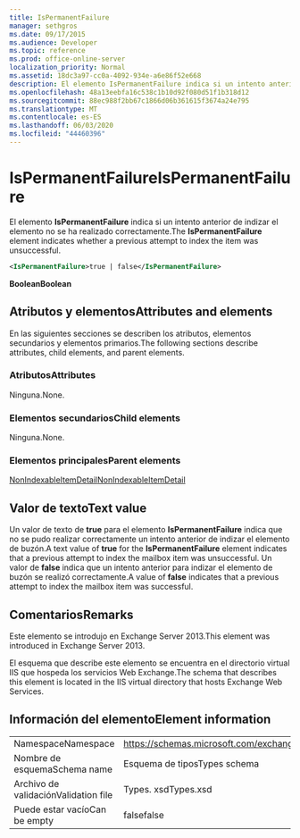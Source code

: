 ```yaml
---
title: IsPermanentFailure
manager: sethgros
ms.date: 09/17/2015
ms.audience: Developer
ms.topic: reference
ms.prod: office-online-server
localization_priority: Normal
ms.assetid: 18dc3a97-cc0a-4092-934e-a6e86f52e668
description: El elemento IsPermanentFailure indica si un intento anterior de indizar el elemento no se ha realizado correctamente.
ms.openlocfilehash: 48a13eebfa16c538c1b10d92f080d51f1b318d12
ms.sourcegitcommit: 88ec988f2bb67c1866d06b361615f3674a24e795
ms.translationtype: MT
ms.contentlocale: es-ES
ms.lasthandoff: 06/03/2020
ms.locfileid: "44460396"
---
```

# <a name="ispermanentfailure"></a><span data-ttu-id="86cf7-103">IsPermanentFailure</span><span class="sxs-lookup"><span data-stu-id="86cf7-103">IsPermanentFailure</span></span>

<span data-ttu-id="86cf7-104">El elemento **IsPermanentFailure** indica si un intento anterior de indizar el elemento no se ha realizado correctamente.</span><span class="sxs-lookup"><span data-stu-id="86cf7-104">The **IsPermanentFailure** element indicates whether a previous attempt to index the item was unsuccessful.</span></span> 
  
```XML
<IsPermanentFailure>true | false</IsPermanentFailure>
```

 <span data-ttu-id="86cf7-105">**Boolean**</span><span class="sxs-lookup"><span data-stu-id="86cf7-105">**Boolean**</span></span>
## <a name="attributes-and-elements"></a><span data-ttu-id="86cf7-106">Atributos y elementos</span><span class="sxs-lookup"><span data-stu-id="86cf7-106">Attributes and elements</span></span>

<span data-ttu-id="86cf7-107">En las siguientes secciones se describen los atributos, elementos secundarios y elementos primarios.</span><span class="sxs-lookup"><span data-stu-id="86cf7-107">The following sections describe attributes, child elements, and parent elements.</span></span>
  
### <a name="attributes"></a><span data-ttu-id="86cf7-108">Atributos</span><span class="sxs-lookup"><span data-stu-id="86cf7-108">Attributes</span></span>

<span data-ttu-id="86cf7-109">Ninguna.</span><span class="sxs-lookup"><span data-stu-id="86cf7-109">None.</span></span>
  
### <a name="child-elements"></a><span data-ttu-id="86cf7-110">Elementos secundarios</span><span class="sxs-lookup"><span data-stu-id="86cf7-110">Child elements</span></span>

<span data-ttu-id="86cf7-111">Ninguna.</span><span class="sxs-lookup"><span data-stu-id="86cf7-111">None.</span></span>
  
### <a name="parent-elements"></a><span data-ttu-id="86cf7-112">Elementos principales</span><span class="sxs-lookup"><span data-stu-id="86cf7-112">Parent elements</span></span>

[<span data-ttu-id="86cf7-113">NonIndexableItemDetail</span><span class="sxs-lookup"><span data-stu-id="86cf7-113">NonIndexableItemDetail</span></span>](nonindexableitemdetail.md)
  
## <a name="text-value"></a><span data-ttu-id="86cf7-114">Valor de texto</span><span class="sxs-lookup"><span data-stu-id="86cf7-114">Text value</span></span>

<span data-ttu-id="86cf7-115">Un valor de texto de **true** para el elemento **IsPermanentFailure** indica que no se pudo realizar correctamente un intento anterior de indizar el elemento de buzón.</span><span class="sxs-lookup"><span data-stu-id="86cf7-115">A text value of **true** for the **IsPermanentFailure** element indicates that a previous attempt to index the mailbox item was unsuccessful.</span></span> <span data-ttu-id="86cf7-116">Un valor de **false** indica que un intento anterior para indizar el elemento de buzón se realizó correctamente.</span><span class="sxs-lookup"><span data-stu-id="86cf7-116">A value of **false** indicates that a previous attempt to index the mailbox item was successful.</span></span> 
  
## <a name="remarks"></a><span data-ttu-id="86cf7-117">Comentarios</span><span class="sxs-lookup"><span data-stu-id="86cf7-117">Remarks</span></span>

<span data-ttu-id="86cf7-118">Este elemento se introdujo en Exchange Server 2013.</span><span class="sxs-lookup"><span data-stu-id="86cf7-118">This element was introduced in Exchange Server 2013.</span></span>
  
<span data-ttu-id="86cf7-119">El esquema que describe este elemento se encuentra en el directorio virtual IIS que hospeda los servicios Web Exchange.</span><span class="sxs-lookup"><span data-stu-id="86cf7-119">The schema that describes this element is located in the IIS virtual directory that hosts Exchange Web Services.</span></span>
  
## <a name="element-information"></a><span data-ttu-id="86cf7-120">Información del elemento</span><span class="sxs-lookup"><span data-stu-id="86cf7-120">Element information</span></span>

|||
|:-----|:-----|
|<span data-ttu-id="86cf7-121">Namespace</span><span class="sxs-lookup"><span data-stu-id="86cf7-121">Namespace</span></span>  <br/> |https://schemas.microsoft.com/exchange/services/2006/types  <br/> |
|<span data-ttu-id="86cf7-122">Nombre de esquema</span><span class="sxs-lookup"><span data-stu-id="86cf7-122">Schema name</span></span>  <br/> |<span data-ttu-id="86cf7-123">Esquema de tipos</span><span class="sxs-lookup"><span data-stu-id="86cf7-123">Types schema</span></span>  <br/> |
|<span data-ttu-id="86cf7-124">Archivo de validación</span><span class="sxs-lookup"><span data-stu-id="86cf7-124">Validation file</span></span>  <br/> |<span data-ttu-id="86cf7-125">Types. xsd</span><span class="sxs-lookup"><span data-stu-id="86cf7-125">Types.xsd</span></span>  <br/> |
|<span data-ttu-id="86cf7-126">Puede estar vacío</span><span class="sxs-lookup"><span data-stu-id="86cf7-126">Can be empty</span></span>  <br/> |<span data-ttu-id="86cf7-127">false</span><span class="sxs-lookup"><span data-stu-id="86cf7-127">false</span></span>  <br/> |
   

